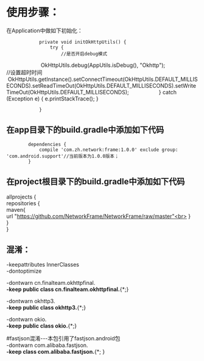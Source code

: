 使用步骤：
==========
在Application中做如下初始化：

                private void initOkHttpUtils() {
                    try {
                        //是否开启debug模式
                        OkHttpUtils.debug(AppUtils.isDebug(), "Okhttp");
                        //设置超时时间   OkHttpUtils.getInstance().setConnectTimeout(OkHttpUtils.DEFAULT_MILLISECONDS).setReadTimeOut(OkHttpUtils.DEFAULT_MILLISECONDS).setWriteTimeOut(OkHttpUtils.DEFAULT_MILLISECONDS);
                    } catch (Exception e) {
                        e.printStackTrace();
                    }

                }



在app目录下的build.gradle中添加如下代码
----

            dependencies {
                compile 'com.zh.network:frame:1.0.0' exclude group: 'com.android.support'//当前版本为1.0.0版本；
            }


在project根目录下的build.gradle中添加如下代码
---

allprojects {<br>
             repositories {<br>
                   maven{<br>
                        url "https://github.com/NetworkFrame/NetworkFrame/raw/master"<br>
        }<br>
    }<br>
}<br>


混淆：
----
 -keepattributes InnerClasses<br>
 -dontoptimize<br>
 
 -dontwarn cn.finalteam.okhttpfinal.**<br>
 -keep public class cn.finalteam.okhttpfinal.**{*;}<br>

 -dontwarn okhttp3.**<br>
 -keep public class okhttp3.**{*;}<br>

 -dontwarn okio.**<br>
 -keep public class okio.**{*;}<br>

 #fastjson混淆---本包引用了fastjson.android包<br>
 -dontwarn com.alibaba.fastjson.**<br>
 -keep class com.alibaba.fastjson.**{*; }<br>



